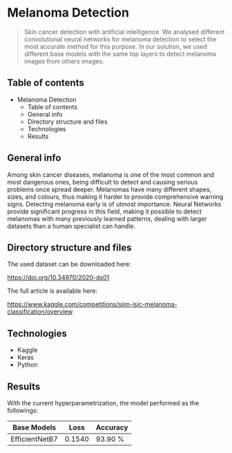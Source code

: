 # Melanoma Detection

> Skin cancer detection with artificial intelligence. We analysed different convolutional neural networks for melanoma detection to select the most accurate method for this purpose. In our solution, we used different base models with the same top layers to detect melanoma images from others images.



## Table of contents

* Melanoma Detection
   * Table of contents
   * General info
   * Directory structure and files
   * Technologies
   * Results

## General info

Among skin cancer diseases, melanoma is one of the most common and most dangerous ones, being difficult to detect and causing serious problems once spread deeper. Melanomas have many different shapes, sizes, and colours, thus making it harder to provide comprehensive warning signs. Detecting melanoma early is of utmost importance. Neural Networks provide significant progress in this field, making it possible to detect melanomas with many previously learned patterns, dealing with larger datasets than a human specialist can handle.



## Directory structure and files


The used dataset can be downloaded here:

https://doi.org/10.34970/2020-ds01

The full article is available here:

https://www.kaggle.com/competitions/siim-isic-melanoma-classification/overview



## Technologies

- Kaggle
- Keras
- Python





## Results

With the current hyperparametrization, the model performed as the followings:

| Base Models    | Loss   | Accuracy |
| -------------- | ------ | -------- |
| EfficientNetB7 | 0.1540 | 93.90 %  |





